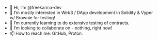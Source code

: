- 👋 Hi, I’m @freekarma-dev
- 👀 I’m mostly interested in Web3 / DApp development in Solidity & Vyper w/ Brownie for testing!
- 🌱 I’m currently learning to do extensive testing of contracts.
- 💞️ I’m looking to collaborate on - nothing, right now!
- 📫 How to reach me: GitHub, Proton.

<!---
freekarma-dev/freekarma-dev is a ✨ special ✨ repository because its `README.md` (this file) appears on your GitHub profile.
You can click the Preview link to take a look at your changes.
--->
